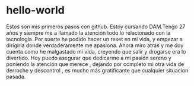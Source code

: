 # hello-world
Estos son mis primeros pasos con github.
Estoy cursando DAM.Tengo 27 años y siempre me a llamado la atención todo lo relacionado con la tecnología .Por suerte he podido hacer un reset en mi vida, y empezar a dirigirla donde verdaderamente me apasiona.
Ahora miro atrás y me doy cuenta como he malgastado mi vida, creyendo que salir y drogarse era lo divertido. Hoy puedo asegurar que dedicarme a mi pasión sereno  y poniendo la atención que merece , dejando por completo mi otra vida de derroche y descontrol , es mucho más gratificante que cualquier  situacion pasada.
